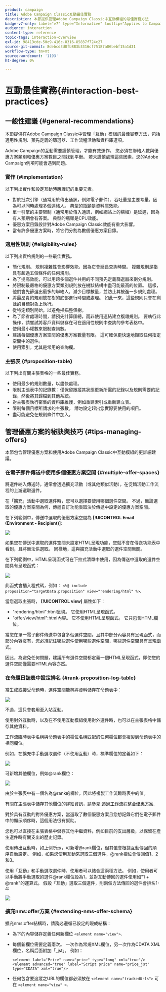 ```yaml
---
product: campaign
title: Adobe Campaign Classic互動最佳實務
description: 本節提供管理Adobe Campaign Classic中互動模組的最佳實務方法
badge-v7-only: label="v7" type="Informative" tooltip="Applies to Campaign Classic v7 only"
audience: interaction
content-type: reference
topic-tags: interaction-overview
exl-id: 98413cde-50c9-416c-8316-85837f724c27
source-git-commit: 8debcd3d8fb883b3316cf75187a86bebf15a1d31
workflow-type: tm+mt
source-wordcount: '1193'
ht-degree: 0%

---
```


# 互動最佳實務{#interaction-best-practices}



## 一般性建議 {#general-recommendations}

本節提供在Adobe Campaign Classic中管理「互動」模組的最佳實務方法，包括適用性規則、預先定義的篩選器、工作流程活動和資料庫選項。

Adobe Campaign的互動需要謹慎管理，才能有效運作。 您必須在聯絡人數與優惠方案類別和優惠方案數目之間找到平衡。 若未謹慎處理這些因素，您的Adobe Campaign例項可能會遇到問題。

### 實作 {#implementation}

以下列出實作和設定互動時應謹記的重要元素。

* 對於批次引擎（通常用於傳出通訊，例如電子郵件），吞吐量是主要考量，因為可以同時處理多個連絡人。 典型的瓶頸是資料庫效能。
* 單一引擎的主要限制（通常用於傳入通訊，例如網站上的橫幅）是延遲，因為有人預期會有答案。 典型的瓶頸是CPU效能。
* 優惠方案目錄設計對Adobe Campaign Classic效能有重大影響。
* 當有許多優惠方案時，將它們分割為數個優惠方案目錄。

### 適用性規則 {#eligibility-rules}

以下列出資格規則的一些最佳實務。

* 簡化規則。 規則複雜性會影響效能，因為它會延長查詢時間。 複雜規則是指具有超過五個條件的任何規則。
* 為了提高效能，可以用跨多個選件共用的不同預先定義篩選器來劃分規則。
* 將限制最嚴格的優惠方案類別規則放在樹狀結構中盡可能最高的位置。 這樣，他們會先篩選出最多的聯絡人，減少目標數量，並防止其被進一步規則處理。
* 將最昂貴的規則放在樹的底部進行時間或處理。 如此一來，這些規則只會在剩餘的目標對象上執行。
* 從特定類別開始，以避免掃描整個樹。
* 為了節省處理時間，請預先計算匯總，而非使用連結建立複雜規則。 要執行此操作，請嘗試將客戶資料儲存在可在適用性規則中查詢的參考表格中。
* 使用最小權數來限制查詢數。
* 建議每個優惠方案空間的優惠方案數量有限。 這可確保更快速地擷取任何指定空間中的選件。
* 使用索引，尤其是常用的查詢欄。

### 主張表 {#proposition-table}

以下列出有關主張表格的一些最佳實務。

* 使用最少的規則數量，以盡快處理。
* 限制主張表中的記錄數：僅保留跟蹤其狀態更新所需的記錄以及規則需要的記錄，然後將其歸檔到其他系統。
* 對主張表執行密集的資料庫維護，例如重建索引或重新建立表。
* 限制每個目標所請求的主張數。 請勿設定超出您實際要使用的項目。
* 盡可能避免在規則條件中加入。

## 管理優惠方案的秘訣與技巧 {#tips-managing-offers}

本節包含管理優惠方案和使用Adobe Campaign Classic中互動模組的更詳細建議。

### 在電子郵件傳送中使用多個優惠方案空間 {#multiple-offer-spaces}

將選件納入傳送時，通常會透過擴充活動（或其他類似活動），在促銷活動工作流程的上游選取選件。

在「擴充」活動中選取選件時，您可以選擇要使用哪個選件空間。 不過，無論選取的優惠方案空間為何，傳遞自訂功能表取決於傳遞中設定的優惠方案空間。

在下列範例中，傳送中選取的優惠方案空間為 **[!UICONTROL Email (Environment - Recipient)]**:

![](assets/Interaction-best-practices-offer-space-selected.png)

如果您在傳送中選取的選件空間未設定HTML呈現功能，您就不會在傳送功能表中看到，且將無法供選取。 同樣地，這與擴充活動中選取的選件空間無關。

在下列範例中，HTML呈現函式可在下拉式清單中使用，因為傳送中選取的選件空間具有呈現函式：

![](assets/Interaction-best-practices-HTML-rendering.png)

此函式會插入程式碼，例如： `<%@ include proposition="targetData.proposition" view="rendering/html" %>`.

當您選取主張時， **[!UICONTROL view]** 屬性如下：
* &quot;rendering/html&quot;:html呈現。 它使用HTML呈現函式。
* &quot;offer/view/html&quot;:html內容。 它不使用HTML呈現函式。 它只包含HTML欄位。

當您在單一電子郵件傳送中包含多個選件空間，且其中部分內容具有呈現函式，而部分內容沒有，您必須記住哪些選件使用哪些選件空間，哪些選件空間具有呈現函式。

因此，為避免任何問題，建議所有選件空間都定義一個HTML呈現函式，即使您的選件空間僅需要HTML內容亦然。

### 在命題日誌表中設定排名 {#rank-proposition-log-table}

當生成或接受命題時，選件空間能夠將資料儲存在命題表中：

![](assets/Interaction-best-practices-offer-space-storage.png)

不過，這只會套用至入站互動。

使用對外互動時，以及在不使用互動模組使用對外選件時，也可以在主張表格中儲存其他資料。

工作流臨時表中名稱與命題表中的欄位名稱匹配的任何欄位都會複製到命題表中的相同欄位。

例如，在擴充中手動選取選件（不使用互動）時，標準欄位的定義如下：

![](assets/Interaction-best-practices-manual-offer-std-fields.png)

可新增其他欄位，例如@rank欄位：

![](assets/Interaction-best-practices-manual-offer-add-fields.png)

由於主張表中有一個名為@rank的欄位，因此將複製工作流臨時表中的值。

有關在主張表中儲存其他欄位的詳細資訊，請參見 [透過工作流程整合優惠方案](../../interaction/using/integrating-an-offer-via-a-workflow.md#storing-offer-rankings-and-weights).

對於具有互動的對外優惠方案，當選取了數個優惠方案且您想記錄它們在電子郵件中的顯示順序時，這個用法很有幫助。

您也可以直接在主張表格中儲存其他中繼資料，例如目前的支出層級，以保留在產生選件時有關支出的歷史記錄。

使用傳出互動時，如上例所示，可新增@rank欄位，但其值會根據互動傳回的順序自動設定。 例如，如果您使用互動來選取三個選件，@rank欄位會傳回值1、2和3。

使用「互動」和手動選取選件時，使用者可以結合這兩種方法。 例如，使用者可以手動將手動選取的選件@rank欄位設為1，並對互動傳回的選件使用如&quot;1 + @rank&quot;的運算式。 假設「互動」選取三個選件，則兩個方法傳回的選件會排名1-4:

![](assets/Interaction-best-practices-manual-offer-combined.png)

### 擴充nms:offer方案 {#extending-nms-offer-schema}

擴充nms:offer結構時，請務必遵循已設定的現成結構：
* 為下的內容儲存定義任何新欄位 `<element name="view">`.
* 每個新欄位需要定義兩次。 一次作為常規XML欄位，另一次作為CDATA XML欄位，名稱后面附加「_jst」。 例如：

   ```
   <element label="Price" name="price" type="long" xml="true"/>
   <element advanced="true" label="Script price" name="price_jst" type="CDATA" xml="true"/>
   ```

* 任何包含要追蹤之URL的欄位都必須放在 `<element name="trackedUrls">` 可在 `<element name="view" >`.
